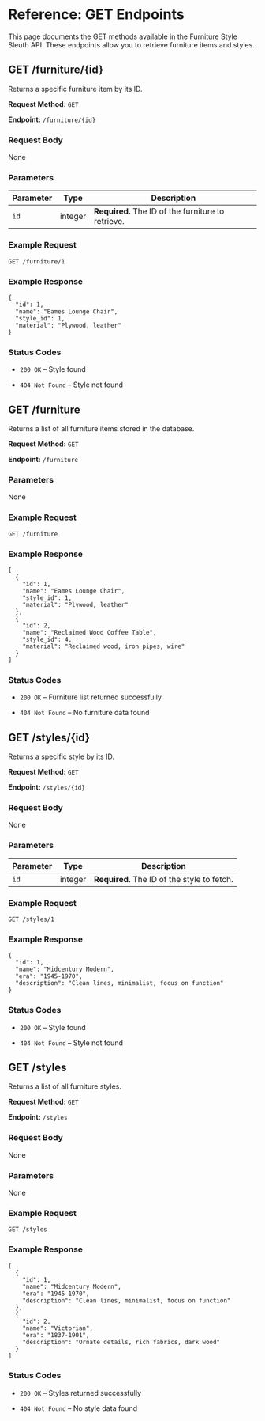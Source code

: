 # Reference: GET Endpoints

This page documents the GET methods available in the Furniture Style Sleuth API. These endpoints allow you to retrieve furniture items and styles.

## GET /furniture/{id}

Returns a specific furniture item by its ID.

**Request Method:** `GET`

**Endpoint:** `/furniture/{id}`

### Request Body
None

### Parameters

| Parameter | Type    | Description                                   |
|-----------|---------|-----------------------------------------------|
| `id`      | integer | **Required.** The ID of the furniture to retrieve. |

### Example Request

```http
GET /furniture/1
```

### Example Response

```
{
  "id": 1,
  "name": "Eames Lounge Chair",
  "style_id": 1,
  "material": "Plywood, leather"
}
```

### Status Codes

* `200 OK` – Style found

* `404 Not Found` – Style not found


## GET /furniture

Returns a list of all furniture items stored in the database.

**Request Method:** `GET`

**Endpoint:** `/furniture`

### Parameters
None

### Example Request
```http
GET /furniture
```

### Example Response

```
[
  {
    "id": 1,
    "name": "Eames Lounge Chair",
    "style_id": 1,
    "material": "Plywood, leather"
  },
  {
    "id": 2,
    "name": "Reclaimed Wood Coffee Table",
    "style_id": 4,
    "material": "Reclaimed wood, iron pipes, wire"
  }
]
```

### Status Codes

* `200 OK` – Furniture list returned successfully

* `404 Not Found` – No furniture data found


## GET /styles/{id}

Returns a specific style by its ID.

**Request Method:** `GET`

**Endpoint:** `/styles/{id}`

### Request Body
None

### Parameters

| Parameter | Type    | Description                            |
|-----------|---------|----------------------------------------|
| `id`      | integer | **Required.** The ID of the style to fetch. |

### Example Request

```http
GET /styles/1
```

### Example Response

```
{
  "id": 1,
  "name": "Midcentury Modern",
  "era": "1945-1970",
  "description": "Clean lines, minimalist, focus on function"
}
```

### Status Codes

* `200 OK` – Style found

* `404 Not Found` – Style not found


## GET /styles

Returns a list of all furniture styles.

**Request Method:** `GET`

**Endpoint:** `/styles`

### Request Body
None

### Parameters
None

### Example Request

```http
GET /styles
```

### Example Response

``` 
[
  {
    "id": 1,
    "name": "Midcentury Modern",
    "era": "1945-1970",
    "description": "Clean lines, minimalist, focus on function"
  },
  {
    "id": 2,
    "name": "Victorian",
    "era": "1837-1901",
    "description": "Ornate details, rich fabrics, dark wood"
  }
]
```

### Status Codes

* `200 OK` – Styles returned successfully

* `404 Not Found` – No style data found